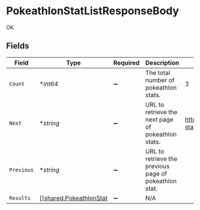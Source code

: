 # PokeathlonStatListResponseBody

OK


## Fields

| Field                                                                   | Type                                                                    | Required                                                                | Description                                                             | Example                                                                 |
| ----------------------------------------------------------------------- | ----------------------------------------------------------------------- | ----------------------------------------------------------------------- | ----------------------------------------------------------------------- | ----------------------------------------------------------------------- |
| `Count`                                                                 | **int64*                                                                | :heavy_minus_sign:                                                      | The total number of pokeathlon stats.                                   | 3                                                                       |
| `Next`                                                                  | **string*                                                               | :heavy_minus_sign:                                                      | URL to retrieve the next page of pokeathlon stats.                      | https://pokeapi.co/api/v2/pokeathlon-stat/?offset=20&limit=20           |
| `Previous`                                                              | **string*                                                               | :heavy_minus_sign:                                                      | URL to retrieve the previous page of pokeathlon stat.                   |                                                                         |
| `Results`                                                               | [][shared.PokeathlonStat](../../../pkg/models/shared/pokeathlonstat.md) | :heavy_minus_sign:                                                      | N/A                                                                     |                                                                         |